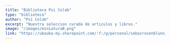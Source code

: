 ```yaml
---
title: "Biblioteca Psi Colab"
type: "biblioteca"
author: "Psi Colab"
excerpt: "Nuestra seleccion curada de articulos y libros."
image: "/images/miniaturaB.png"
link: "https://ubauba-my.sharepoint.com/:f:/g/personal/sebasrosenblunn_uba_ar/ErDOSdwSuT5Pv8u_c2HqsUEByPmSOondwH72w5ieVsx0-w?e=IV9YcT"
---
```

